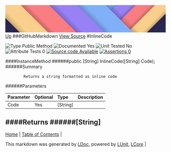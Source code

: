 ![](../Content/LDoc-banner-small.png "")
[Up](GitHubMarkdown.md)
###GitHubMarkdown
[View Source](GitHubMarkdown.md)
#InlineCode

![Type Public Method](http://b.repl.ca/v1/Type-Public%20Method-lightgrey.png "") ![Documented Yes](http://b.repl.ca/v1/Documented-Yes-brightgreen.png "") ![Unit Tested No](http://b.repl.ca/v1/Unit%20Tested-No-lightgrey.png "") ![Attribute Tests 0](http://b.repl.ca/v1/Attribute%20Tests-0-lightgrey.png "") [![Source code Available](http://b.repl.ca/v1/Source%20code-Available-brightgreen.png "")](GitHubMarkdown.md) [![Assertions 0](http://b.repl.ca/v1/Assertions-0-brightgreen.png "")](GitHubMarkdown.md)

####InstanceMethod
######public [String] InlineCode([String] Code);
######Summary

            Returns a string formatted as inline code
            
######Parameters

Parameter | Optional | Type | Description
:---  | :---  | :---  | :--- 
Code | Yes | [String] | 

####Returns
######[String]
---

[Home](../../README.md) | [Table of Contents](../../TableOfContents.md) | 


This markdown was generated by [LDoc](https://github.com/CodeSingularity/LDoc), powered by [LUnit](https://github.com/CodeSingularity/LUnit), [LCore](https://github.com/CodeSingularity/LCore) | 

